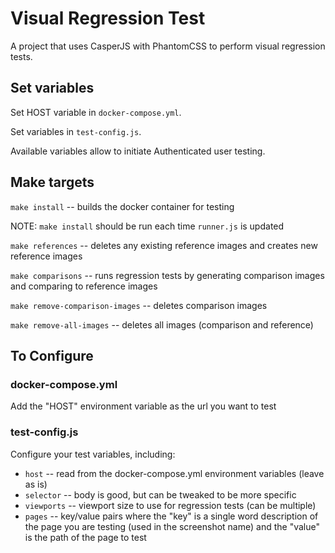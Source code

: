 # Visual Regression Test

A project that uses CasperJS with PhantomCSS to perform visual regression tests.

## Set variables

Set HOST variable in `docker-compose.yml`.

Set variables in `test-config.js`.

Available variables allow to initiate Authenticated user testing.

## Make targets

`make install` -- builds the docker container for testing

NOTE: `make install` should be run each time `runner.js` is updated

`make references` -- deletes any existing reference images and creates new reference images

`make comparisons` -- runs regression tests by generating comparison images and comparing to reference images

`make remove-comparison-images` -- deletes comparison images

`make remove-all-images` -- deletes all images (comparison and reference)

## To Configure

### docker-compose.yml

Add the "HOST" environment variable as the url you want to test

### test-config.js

Configure your test variables, including:

* `host` -- read from the docker-compose.yml environment variables (leave as is)
* `selector` -- body is good, but can be tweaked to be more specific
* `viewports` -- viewport size to use for regression tests (can be multiple)
* `pages` -- key/value pairs where the "key" is a single word description of the page you are testing (used in the screenshot name) and the "value" is the path of the page to test
